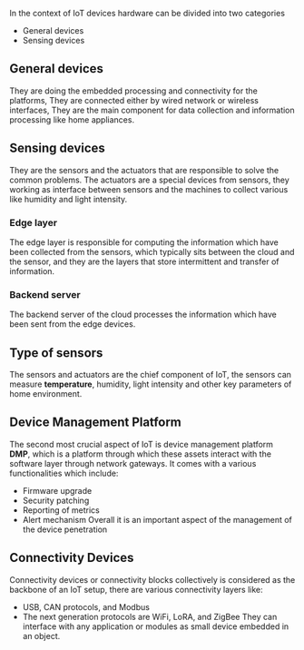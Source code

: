 In the context of IoT devices hardware can be divided into two categories
- General devices
- Sensing devices

## General devices
They are doing the embedded processing and connectivity for the platforms, They are connected either by wired network or wireless interfaces, They are the main component for data collection and information processing like home appliances.

## Sensing devices
They are the sensors and the actuators that are responsible to solve the common problems.
The actuators are a special devices from sensors, they working as interface between sensors and the machines to collect various like humidity and light intensity.

### Edge layer
The edge layer is responsible for computing the information which have been collected from the sensors, which typically sits between the cloud and the sensor, and they are the layers that store intermittent and transfer of information.

### Backend server
The backend server of the cloud processes the information which have been sent from the edge devices.

## Type of sensors
The sensors and actuators are the chief component of IoT, the sensors can measure **temperature**, humidity, light intensity and other key parameters of home environment.

## Device Management Platform
The second most crucial aspect of IoT is device management platform **DMP**, which is a platform through which these assets interact with the software layer through network gateways.
It comes with a various functionalities which include:
- Firmware upgrade
- Security patching
- Reporting of metrics
- Alert mechanism
Overall it is an important aspect of the management of the device penetration 

## Connectivity Devices
Connectivity devices or connectivity blocks collectively is considered as the backbone of an IoT setup, there are various connectivity layers like:
- USB, CAN protocols, and Modbus
- The next generation protocols are WiFi, LoRA, and ZigBee
They can interface with any application or modules as small device embedded in an object.


